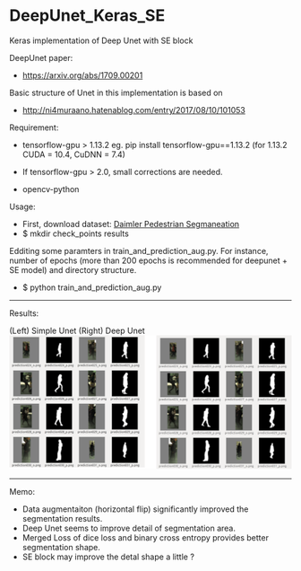 # DeepUnet_Keras_SE
Keras implementation of Deep Unet with SE block

DeepUnet paper:
- https://arxiv.org/abs/1709.00201


Basic structure of Unet in this implementation is based on
- http://ni4muraano.hatenablog.com/entry/2017/08/10/101053

Requirement:
- tensorflow-gpu > 1.13.2
  eg. pip install tensorflow-gpu==1.13.2   (for 1.13.2 CUDA = 10.4, CuDNN = 7.4)

- If tensorflow-gpu > 2.0, small corrections are needed.

- opencv-python

Usage:
- First, download dataset:
 [Daimler Pedestrian Segmaneation](http://www.gavrila.net/Datasets/Daimler_Pedestrian_Benchmark_D/Daimler_Pedestrian_Segmentatio/daimler_pedestrian_segmentatio.html)
- $ mkdir check_points results

Edditing some paramters in train_and_prediction_aug.py.
For instance, number of epochs (more than 200 epochs is recommended for deepunet + SE model) and directory structure.

- $ python train_and_prediction_aug.py


***
Results:

(Left) Simple Unet  (Right)  Deep Unet
![Results](https://github.com/TKouyama/DeepUnet_Keras/blob/master/images/Unet_deep_rev01.png)

***

Memo:

- Data augmentaiton (horizontal flip) significantly improved the segmentation results.
- Deep Unet seems to improve detail of segmentation area.
- Merged Loss of dice loss and binary cross entropy provides better segmentation shape.
- SE block may improve the detal shape a little ?

